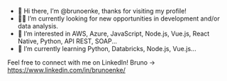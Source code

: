 - 👋 Hi there, I’m @brunoenke, thanks for visiting my profile!
- 👨‍💻 I’m currently looking for new opportunities in development and/or data analysis.
- 👀 I’m interested in AWS, Azure, JavaScript, Node.js, Vue.js, React Native, Python, API REST, SOAP...
- 🌱 I’m currently learning Python, Databricks, Node.js, Vue.js...

Feel free to connect with me on LinkedIn!
Bruno → https://www.linkedin.com/in/brunoenke/
<!---
brunoenke/brunoenke is a ✨ special ✨ repository because its `README.md` (this file) appears on your GitHub profile.
You can click the Preview link to take a look at your changes.
--->
